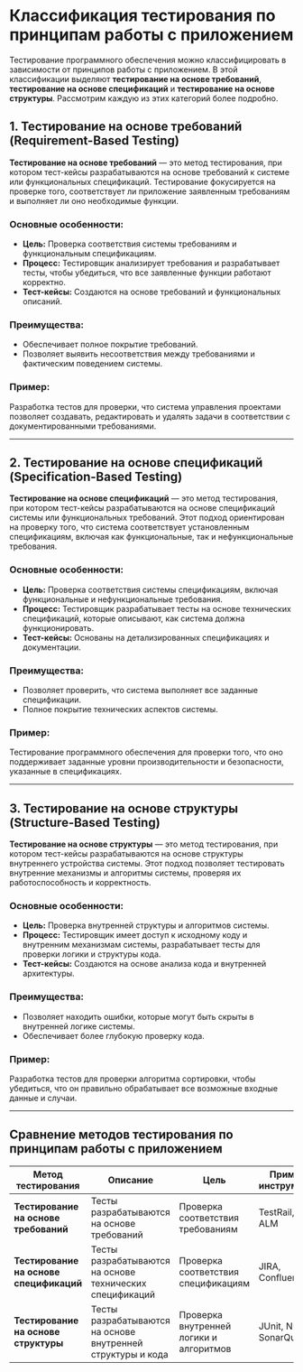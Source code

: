 # Классификация тестирования по принципам работы с приложением

Тестирование программного обеспечения можно классифицировать в зависимости от принципов работы с приложением. В этой классификации выделяют **тестирование на основе требований**, **тестирование на основе спецификаций** и **тестирование на основе структуры**. Рассмотрим каждую из этих категорий более подробно.

## 1. **Тестирование на основе требований (Requirement-Based Testing)**

**Тестирование на основе требований** — это метод тестирования, при котором тест-кейсы разрабатываются на основе требований к системе или функциональных спецификаций. Тестирование фокусируется на проверке того, соответствует ли приложение заявленным требованиям и выполняет ли оно необходимые функции.

### Основные особенности:
- **Цель:** Проверка соответствия системы требованиям и функциональным спецификациям.
- **Процесс:** Тестировщик анализирует требования и разрабатывает тесты, чтобы убедиться, что все заявленные функции работают корректно.
- **Тест-кейсы:** Создаются на основе требований и функциональных описаний.

### Преимущества:
- Обеспечивает полное покрытие требований.
- Позволяет выявить несоответствия между требованиями и фактическим поведением системы.

### Пример:
Разработка тестов для проверки, что система управления проектами позволяет создавать, редактировать и удалять задачи в соответствии с документированными требованиями.

---

## 2. **Тестирование на основе спецификаций (Specification-Based Testing)**

**Тестирование на основе спецификаций** — это метод тестирования, при котором тест-кейсы разрабатываются на основе спецификаций системы или функциональных требований. Этот подход ориентирован на проверку того, что система соответствует установленным спецификациям, включая как функциональные, так и нефункциональные требования.

### Основные особенности:
- **Цель:** Проверка соответствия системы спецификациям, включая функциональные и нефункциональные требования.
- **Процесс:** Тестировщик разрабатывает тесты на основе технических спецификаций, которые описывают, как система должна функционировать.
- **Тест-кейсы:** Основаны на детализированных спецификациях и документации.

### Преимущества:
- Позволяет проверить, что система выполняет все заданные спецификации.
- Полное покрытие технических аспектов системы.

### Пример:
Тестирование программного обеспечения для проверки того, что оно поддерживает заданные уровни производительности и безопасности, указанные в спецификациях.

---

## 3. **Тестирование на основе структуры (Structure-Based Testing)**

**Тестирование на основе структуры** — это метод тестирования, при котором тест-кейсы разрабатываются на основе структуры внутреннего устройства системы. Этот подход позволяет тестировать внутренние механизмы и алгоритмы системы, проверяя их работоспособность и корректность.

### Основные особенности:
- **Цель:** Проверка внутренней структуры и алгоритмов системы.
- **Процесс:** Тестировщик имеет доступ к исходному коду и внутренним механизмам системы, разрабатывает тесты для проверки логики и структуры кода.
- **Тест-кейсы:** Создаются на основе анализа кода и внутренней архитектуры.

### Преимущества:
- Позволяет находить ошибки, которые могут быть скрыты в внутренней логике системы.
- Обеспечивает более глубокую проверку кода.

### Пример:
Разработка тестов для проверки алгоритма сортировки, чтобы убедиться, что он правильно обрабатывает все возможные входные данные и случаи.

---

## Сравнение методов тестирования по принципам работы с приложением

| Метод тестирования                   | Описание                                           | Цель                                   | Примеры инструментов           |
|--------------------------------------|---------------------------------------------------|----------------------------------------|--------------------------------|
| **Тестирование на основе требований** | Тесты разрабатываются на основе требований       | Проверка соответствия требованиям     | TestRail, HP ALM                |
| **Тестирование на основе спецификаций** | Тесты разрабатываются на основе технических спецификаций | Проверка соответствия спецификациям | JIRA, Confluence                |
| **Тестирование на основе структуры**  | Тесты разрабатываются на основе внутренней структуры и кода | Проверка внутренней логики и алгоритмов | JUnit, NUnit, SonarQube         |




